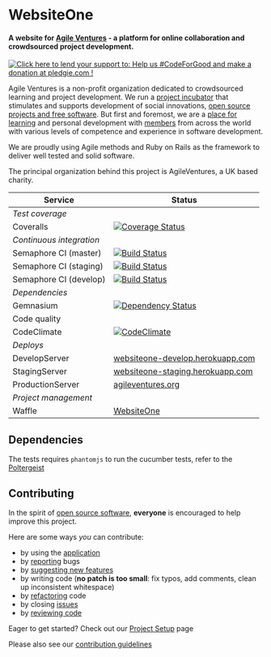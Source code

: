 WebsiteOne
==========
[oo-sw]: http://opensource.org/osd
[waffle]: https://waffle.io/AgileVentures/WebsiteOne
[application]: http://www.agileventures.org/
[code-climate]: https://codeclimate.com/github/AgileVentures/WebsiteOne
[support]: http://www.agileventures.org/
[about-us]: http://www.agileventures.org/about-us
[members]: http://www.agileventures.org/users


#### A website for [Agile Ventures][application] - a platform for online collaboration and crowdsourced project development.
<a href='https://pledgie.com/campaigns/28766'><img alt='Click here to lend your support to: Help us #CodeForGood and make a donation at pledgie.com !' src='https://pledgie.com/campaigns/28766.png?skin_name=chrome' border='0' ></a>
<!--[![AgileVentures WebsiteOne](http://img.youtube.com/vi/kjDehcx6Igk/0.jpg)](http://www.youtube.com/watch?v=kjDehcx6Igk)-->


Agile Ventures is a non-profit organization dedicated to crowdsourced learning and project development. We run a [project incubator](http://www.agileventures.org/projects) that stimulates and supports development of social innovations, [open source projects and free software][oo-sw]. But first and foremost, we are a [place for learning][about-us] and personal development with [members][members] from across the world with various levels of competence and experience in software development.

We are proudly using Agile methods and Ruby on Rails as the framework to deliver well tested and solid software.

The principal organization behind this project is AgileVentures, a UK based charity.


 Service                 |  Status      |
|------------------------ | ----------------- |
| *Test coverage*         |                  |
| Coveralls                |  [![Coverage Status](https://coveralls.io/repos/AgileVentures/WebsiteOne/badge.svg?branch=develop)](https://coveralls.io/r/AgileVentures/WebsiteOne?branch=develop)   |
| *Continuous integration* |    |
| Semaphore CI (master)       | [![Build Status](https://semaphoreapp.com/api/v1/projects/c32396d1-6630-46b6-9eb4-4243766f1ec0/318335/badge.png)](https://semaphoreapp.com/agileventures/websiteone)|
| Semaphore CI (staging)       | [![Build Status](https://semaphoreapp.com/api/v1/projects/c32396d1-6630-46b6-9eb4-4243766f1ec0/317640/badge.png)](https://semaphoreapp.com/agileventures/websiteone)|
| Semaphore CI (develop)      | [![Build Status](https://semaphoreapp.com/api/v1/projects/c32396d1-6630-46b6-9eb4-4243766f1ec0/292874/badge.png)](https://semaphoreapp.com/agileventures/websiteone)  |
| *Dependencies*          |         |
| Gemnasium               |[![Dependency Status](https://gemnasium.com/AgileVentures/WebsiteOne.png)](https://gemnasium.com/AgileVentures/WebsiteOne)  |
| Code quality            |         |
| CodeClimate             | [![CodeClimate](https://codeclimate.com/github/AgileVentures/WebsiteOne.png)](https://codeclimate.com/github/AgileVentures/WebsiteOne) |
|*Deploys*                |         |
| DevelopServer           | [websiteone-develop.herokuapp.com](http://websiteone-develop.herokuapp.com/) |
| StagingServer           |[websiteone-staging.herokuapp.com](http://websiteone-staging.herokuapp.com/)  |
| ProductionServer        | [agileventures.org][application]  |
|*Project management*       |         |
|Waffle          |[WebsiteOne][waffle]|

## Dependencies

The tests requires `phantomjs` to run the cucumber tests, refer to the [Poltergeist](https://github.com/jonleighton/poltergeist)



## <a name="contributing"></a>Contributing
In the spirit of [open source software][oo-sw], **everyone** is encouraged to help
improve this project.


Here are some ways *you* can contribute:

* by using the [application][application]
* by [reporting][waffle] bugs
* by [suggesting new features][waffle]
* by writing code (**no patch is too small**: fix typos, add comments, clean up
  inconsistent whitespace)
* by [refactoring][waffle] code
* by closing [issues][waffle]
* by [reviewing code][code-climate]

Eager to get started? Check out our [Project Setup](https://github.com/AgileVentures/WebsiteOne/blob/develop/docs/project_setup.md)
page

Please also see our [contribution guidelines](CONTRIBUTING.md)

